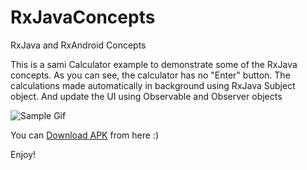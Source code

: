 # RxJavaConcepts
RxJava and RxAndroid Concepts

This is a sami Calculator example to demonstrate some of the RxJava concepts.
As you can see, the calculator has no "Enter" button.
The calculations made automatically in background using RxJava Subject object. 
And update the UI using Observable and Observer objects


![Sample Gif](https://cloud.githubusercontent.com/assets/4125349/19221993/283547c4-8e57-11e6-9113-eafa29b78fc4.gif)

You can [Download APK](https://www.dropbox.com/s/c6hkcruavlybhb7/rxjavaconcepts.apk?dl=0) from here :)

Enjoy!
